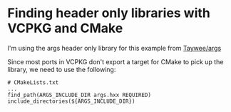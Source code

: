 # Finding header only libraries with VCPKG and CMake

I'm using the args header only library for this example from [Taywee/args](https://github.com/Taywee/args)

Since most ports in VCPKG don't export a target for CMake to pick up the library, we need to use the following:

```
# CMakeLists.txt
...
find_path(ARGS_INCLUDE_DIR args.hxx REQUIRED)
include_directories(${ARGS_INCLUDE_DIR})
```
